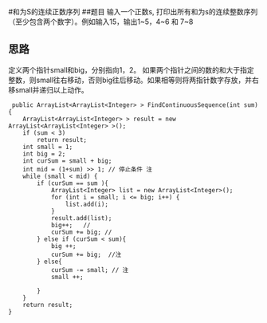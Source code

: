 #和为S的连续正数序列
##题目
输入一个正数s, 打印出所有和为s的连续整数序列（至少包含两个数字）。例如输入15，输出1~5，4~6 和 7~8

## 思路
定义两个指针small和big，分别指向1，2。 如果两个指针之间的数的和大于指定整数，则small往右移动，否则big往后移动。如果相等则将两指针数字存放，并右移small并递归以上动作。

     public ArrayList<ArrayList<Integer> > FindContinuousSequence(int sum) {
        ArrayList<ArrayList<Integer> > result = new  ArrayList<ArrayList<Integer> >();
        if (sum < 3)
            return result;
        int small = 1;
        int big = 2;
        int curSum = small + big;
        int mid = (1+sum) >> 1; // 停止条件 注
        while (small < mid) {
            if (curSum == sum ){
                ArrayList<Integer> list = new ArrayList<Integer>();
                for (int i = small; i <= big; i++) {
                    list.add(i);
                }
                result.add(list);
                big++;   //
                curSum += big; // 
            } else if (curSum < sum){
                big ++; 
                curSum += big;  //注
            } else{
                curSum -= small; // 注
                small ++;
                
            }
        }
        return result;
    }

